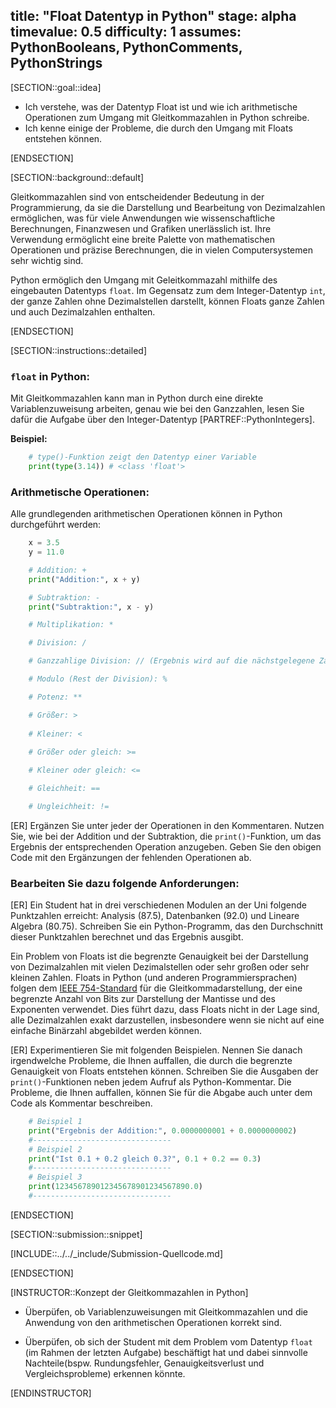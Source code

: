 title: "Float Datentyp in Python"
stage: alpha
timevalue: 0.5
difficulty: 1
assumes: PythonBooleans, PythonComments, PythonStrings
---

[SECTION::goal::idea]

- Ich verstehe, was der Datentyp Float ist und wie ich arithmetische Operationen zum
Umgang mit Gleitkommazahlen in Python schreibe.
- Ich kenne einige der Probleme, die durch den Umgang mit Floats entstehen können. 

[ENDSECTION]

[SECTION::background::default]

Gleitkommazahlen sind von entscheidender Bedeutung in der Programmierung,
da sie die Darstellung und Bearbeitung von Dezimalzahlen ermöglichen,
was für viele Anwendungen wie wissenschaftliche Berechnungen,
Finanzwesen und Grafiken unerlässlich ist.
Ihre Verwendung ermöglicht eine breite Palette von mathematischen Operationen und
präzise Berechnungen, die in vielen Computersystemen sehr wichtig sind. 

Python ermöglich den Umgang mit Geleitkommazahl mithilfe des eingebauten Datentyps `float`.
Im Gegensatz zum dem Integer-Datentyp `int`, der ganze Zahlen ohne Dezimalstellen darstellt,
können Floats ganze Zahlen und auch Dezimalzahlen enthalten.

[ENDSECTION]

[SECTION::instructions::detailed]

### `float` in Python:

Mit Gleitkommazahlen kann man in Python durch eine direkte Variablenzuweisung arbeiten,
genau wie bei den Ganzzahlen,
lesen Sie dafür die Aufgabe über den Integer-Datentyp [PARTREF::PythonIntegers].

**Beispiel:**
```python
    # type()-Funktion zeigt den Datentyp einer Variable
    print(type(3.14)) # <class 'float'>
```

### Arithmetische Operationen:

Alle grundlegenden arithmetischen Operationen können in Python durchgeführt werden:

```python
    x = 3.5
    y = 11.0

    # Addition: +
    print("Addition:", x + y)

    # Subtraktion: -
    print("Subtraktion:", x - y)

    # Multiplikation: *

    # Division: /

    # Ganzzahlige Division: // (Ergebnis wird auf die nächstgelegene Zahl gerundet)

    # Modulo (Rest der Division): %

    # Potenz: **

    # Größer: >
    
    # Kleiner: <
    
    # Größer oder gleich: >=

    # Kleiner oder gleich: <=

    # Gleichheit: == 

    # Ungleichheit: !=

```

[ER] Ergänzen Sie unter jeder der Operationen in den Kommentaren.
Nutzen Sie, wie bei der Addition und der Subtraktion, die `print()`-Funktion,
um das Ergebnis der entsprechenden Operation anzugeben.
Geben Sie den obigen Code mit den Ergänzungen der fehlenden Operationen ab.

### Bearbeiten Sie dazu folgende Anforderungen:

[ER] Ein Student hat in drei verschiedenen Modulen an der Uni folgende Punktzahlen erreicht:
Analysis (87.5), Datenbanken (92.0) und Lineare Algebra (80.75). Schreiben Sie ein Python-Programm,
das den Durchschnitt dieser Punktzahlen berechnet und das Ergebnis ausgibt.

Ein Problem von Floats ist die begrenzte Genauigkeit bei der Darstellung von Dezimalzahlen mit
vielen Dezimalstellen oder sehr großen oder sehr kleinen Zahlen.
Floats in Python (und anderen Programmiersprachen) folgen dem
[IEEE 754-Standard](https://de.wikipedia.org/wiki/IEEE_754) für die Gleitkommadarstellung,
der eine begrenzte Anzahl von Bits zur Darstellung der Mantisse und des Exponenten verwendet.
Dies führt dazu, dass Floats nicht in der Lage sind, alle Dezimalzahlen exakt darzustellen,
insbesondere wenn sie nicht auf eine einfache Binärzahl abgebildet werden können.

[ER] Experimentieren Sie mit folgenden Beispielen. Nennen Sie danach irgendwelche Probleme,
die Ihnen auffallen, die durch die begrenzte Genauigkeit von Floats entstehen können.
Schreiben Sie die Ausgaben der `print()`-Funktionen neben jedem Aufruf
als Python-Kommentar. Die Probleme, die Ihnen auffallen,
können Sie für die Abgabe auch unter dem Code als Kommentar beschreiben.

```python
    # Beispiel 1
    print("Ergebnis der Addition:", 0.0000000001 + 0.0000000002)
    #-------------------------------
    # Beispiel 2
    print("Ist 0.1 + 0.2 gleich 0.3?", 0.1 + 0.2 == 0.3)
    #-------------------------------
    # Beispiel 3
    print(123456789012345678901234567890.0)
    #-------------------------------
```

[ENDSECTION]

[SECTION::submission::snippet]

[INCLUDE::../../_include/Submission-Quellcode.md]

[ENDSECTION]

[INSTRUCTOR::Konzept der Gleitkommazahlen in Python]

- Überpüfen, ob Variablenzuweisungen mit Gleitkommazahlen und
die Anwendung von den arithmetischen Operationen korrekt sind.

- Überpüfen, ob sich der Student mit dem Problem vom Datentyp `float`
(im Rahmen der letzten Aufgabe) beschäftigt hat und
dabei sinnvolle Nachteile(bspw. Rundungsfehler, Genauigkeitsverlust und Vergleichsprobleme)
erkennen könnte.

[ENDINSTRUCTOR]